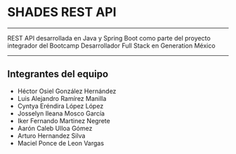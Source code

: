 # SHADES REST API
***
REST API desarrollada en Java y Spring Boot como parte del proyecto integrador del Bootcamp Desarrollador Full Stack en Generation México
***
## Integrantes del equipo
- Héctor Osiel González Hernández
- Luis Alejandro Ramírez Manilla
- Cyntya Eréndira López López
- Josselyn Ileana Mosco García
- Iker Fernando Martinez Negrete
- Aarón Caleb Ulloa Gómez
- Arturo Hernandez Silva
- Maciel Ponce de Leon Vargas